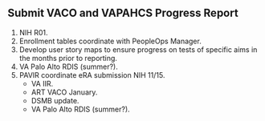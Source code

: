 ## Submit VACO and VAPAHCS Progress Report

1. NIH R01.
2. Enrollment tables coordinate with PeopleOps Manager.
3. Develop user story maps to ensure progress on tests of specific aims in the months prior to reporting.
4. VA Palo Alto RDIS (summer?).
5. PAVIR coordinate eRA submission NIH 11/15.
    - VA IIR.
    - ART VACO January.
    - DSMB update.
    - VA Palo Alto RDIS (summer?).
